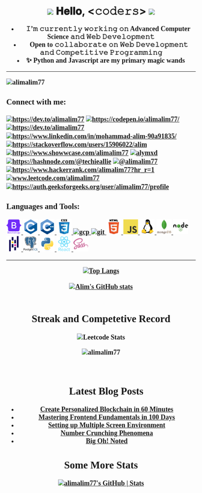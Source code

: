 
<h1 align="center">
  <a target="_blank">
    <img src="https://github.com/JayantGoel001/JayantGoel001/blob/master/GIF/Earth.gif" width="24px" style="max-width:100%;">
  </a>
  𝐇𝐞𝐥𝐥𝐨, &lt;𝚌𝚘𝚍𝚎𝚛𝚜&gt;
  <a target="_blank">
    <img src="https://github.com/JayantGoel001/JayantGoel001/blob/master/GIF/Hi.gif" width="40px" />
  </a>
  
</h1>
<div  align="center" style="font-family: calibri; font-size: 18px; font-weight: bold;">
  

  <strong>
<li> 🔭𝙸’𝚖 𝚌𝚞𝚛𝚛𝚎𝚗𝚝𝚕𝚢 𝚠𝚘𝚛𝚔𝚒𝚗𝚐 𝚘𝚗 Advanced Computer Science 𝚊𝚗𝚍 𝚆𝚎𝚋 𝙳𝚎𝚟𝚎𝚕𝚘𝚙𝚖𝚎𝚗𝚝</li>
<li>👯 Open to 𝚌𝚘𝚕𝚕𝚊𝚋𝚘𝚛𝚊𝚝𝚎 𝚘𝚗 𝚆𝚎𝚋 𝙳𝚎𝚟𝚎𝚕𝚘𝚙𝚖𝚎𝚗𝚝 𝚊𝚗𝚍 𝙲𝚘𝚖𝚙𝚎𝚝𝚒𝚝𝚒𝚟𝚎 𝙿𝚛𝚘𝚐𝚛𝚊𝚖𝚖𝚒𝚗𝚐 </li>
<li>✨ Python and Javascript are my primary magic wands</li>
  </strong> 
  <hr>
  

<p align="left"> <img src="https://komarev.com/ghpvc/?username=alimalim77&label=Profile%20views&color=0e75b6&style=flat" alt="alimalim77" /> </p>

<h3 align="left">Connect with me:</h3>
<p align="left">
<a href="https://www.datacamp.com/profile/alimalim77" target="blank"><img align="center" src="https://dataresident.com/wp-content/uploads/2021/12/is-datacamp-worth-it.png" alt="https://dev.to/alimalim77" height="30" width="40" /></a>
<a href="https://codepen.io/alimalim77/" target="blank"><img align="center" src="https://raw.githubusercontent.com/rahuldkjain/github-profile-readme-generator/master/src/images/icons/Social/codepen.svg" alt="https://codepen.io/alimalim77/" height="30" width="40" /></a>
<a href="https://dev.to/alimalim77" target="blank"><img align="center" src="https://raw.githubusercontent.com/rahuldkjain/github-profile-readme-generator/master/src/images/icons/Social/devto.svg" alt="https://dev.to/alimalim77" height="30" width="40" /></a>
<a href="https://www.linkedin.com/in/alimalim77/" target="blank"><img align="center" src="https://raw.githubusercontent.com/rahuldkjain/github-profile-readme-generator/master/src/images/icons/Social/linked-in-alt.svg" alt="https://www.linkedin.com/in/mohammad-alim-90a91835/" height="30" width="40" /></a>
<a href="https://stackoverflow.com/users/15906022/alim" target="blank"><img align="center" src="https://raw.githubusercontent.com/rahuldkjain/github-profile-readme-generator/master/src/images/icons/Social/stack-overflow.svg" alt="https://stackoverflow.com/users/15906022/alim" height="30" width="40" /></a>
<a href="https://www.showwcase.com/alimalim77" target="blank"><img align="center" src="https://github.com/alimalim77/alimalim77/assets/52186295/44d016df-1c15-4382-a5ea-6c0de2612c9f" alt="https://www.showwcase.com/alimalim77" height="30" width="40" /></a>
<a href="https://instagram.com/alymxd" target="blank"><img align="center" src="https://raw.githubusercontent.com/rahuldkjain/github-profile-readme-generator/master/src/images/icons/Social/instagram.svg" alt="alymxd" height="30" width="40" /></a>
<a href="https://hashnode.com/@techieallie" target="blank"><img align="center" src="https://raw.githubusercontent.com/rahuldkjain/github-profile-readme-generator/master/src/images/icons/Social/hashnode.svg" alt="https://hashnode.com/@techieallie" height="30" width="40" /></a>
<a href="https://medium.com/@alimalim77" target="blank"><img align="center" src="https://raw.githubusercontent.com/rahuldkjain/github-profile-readme-generator/master/src/images/icons/Social/medium.svg" alt="@alimalim77" height="30" width="40" /></a>
<a href="https://www.hackerrank.com/alimalim77?hr_r=1" target="blank"><img align="center" src="https://raw.githubusercontent.com/rahuldkjain/github-profile-readme-generator/master/src/images/icons/Social/hackerrank.svg" alt="https://www.hackerrank.com/alimalim77?hr_r=1" height="30" width="40" /></a>
<a href="https://www.leetcode.com/alimalim77" target="blank"><img align="center" src="https://raw.githubusercontent.com/rahuldkjain/github-profile-readme-generator/master/src/images/icons/Social/leet-code.svg" alt="www.leetcode.com/alimalim77" height="30" width="40" /></a>
<a href="https://auth.geeksforgeeks.org/user/alimalim77/profile" target="blank"><img align="center" src="https://raw.githubusercontent.com/rahuldkjain/github-profile-readme-generator/master/src/images/icons/Social/geeks-for-geeks.svg" alt="https://auth.geeksforgeeks.org/user/alimalim77/profile" height="30" width="40" /></a>
</p>

<h3 align="left">Languages and Tools:</h3>
<p align="left"> <a href="https://getbootstrap.com" target="_blank" rel="noreferrer"> <img src="https://raw.githubusercontent.com/devicons/devicon/master/icons/bootstrap/bootstrap-plain-wordmark.svg" alt="bootstrap" width="40" height="40"/> </a> <a href="https://www.cprogramming.com/" target="_blank" rel="noreferrer"> <img src="https://raw.githubusercontent.com/devicons/devicon/master/icons/c/c-original.svg" alt="c" width="40" height="40"/> </a> <a href="https://www.w3schools.com/cpp/" target="_blank" rel="noreferrer"> <img src="https://raw.githubusercontent.com/devicons/devicon/master/icons/cplusplus/cplusplus-original.svg" alt="cplusplus" width="40" height="40"/> </a> <a href="https://www.w3schools.com/css/" target="_blank" rel="noreferrer"> <img src="https://raw.githubusercontent.com/devicons/devicon/master/icons/css3/css3-original-wordmark.svg" alt="css3" width="40" height="40"/> </a> <a href="https://cloud.google.com" target="_blank" rel="noreferrer"> <img src="https://www.vectorlogo.zone/logos/google_cloud/google_cloud-icon.svg" alt="gcp" width="40" height="40"/> </a> <a href="https://git-scm.com/" target="_blank" rel="noreferrer"> <img src="https://www.vectorlogo.zone/logos/git-scm/git-scm-icon.svg" alt="git" width="40" height="40"/> </a> <a href="https://www.w3.org/html/" target="_blank" rel="noreferrer"> <img src="https://raw.githubusercontent.com/devicons/devicon/master/icons/html5/html5-original-wordmark.svg" alt="html5" width="40" height="40"/> </a> <a href="https://developer.mozilla.org/en-US/docs/Web/JavaScript" target="_blank" rel="noreferrer"> <img src="https://raw.githubusercontent.com/devicons/devicon/master/icons/javascript/javascript-original.svg" alt="javascript" width="40" height="40"/> </a> <a href="https://www.linux.org/" target="_blank" rel="noreferrer"> <img src="https://raw.githubusercontent.com/devicons/devicon/master/icons/linux/linux-original.svg" alt="linux" width="40" height="40"/> </a> <a href="https://www.mongodb.com/" target="_blank" rel="noreferrer"> <img src="https://raw.githubusercontent.com/devicons/devicon/master/icons/mongodb/mongodb-original-wordmark.svg" alt="mongodb" width="40" height="40"/> </a> <a href="https://nodejs.org" target="_blank" rel="noreferrer"> <img src="https://raw.githubusercontent.com/devicons/devicon/master/icons/nodejs/nodejs-original-wordmark.svg" alt="nodejs" width="40" height="40"/> </a> <a href="https://pandas.pydata.org/" target="_blank" rel="noreferrer"> <img src="https://raw.githubusercontent.com/devicons/devicon/2ae2a900d2f041da66e950e4d48052658d850630/icons/pandas/pandas-original.svg" alt="pandas" width="40" height="40"/> </a> <a href="https://www.postgresql.org" target="_blank" rel="noreferrer"> <img src="https://raw.githubusercontent.com/devicons/devicon/master/icons/postgresql/postgresql-original-wordmark.svg" alt="postgresql" width="40" height="40"/> </a> <a href="https://www.python.org" target="_blank" rel="noreferrer"> <img src="https://raw.githubusercontent.com/devicons/devicon/master/icons/python/python-original.svg" alt="python" width="40" height="40"/> </a> <a href="https://reactjs.org/" target="_blank" rel="noreferrer"> <img src="https://raw.githubusercontent.com/devicons/devicon/master/icons/react/react-original-wordmark.svg" alt="react" width="40" height="40"/> </a> <a href="https://sass-lang.com" target="_blank" rel="noreferrer"> <img src="https://raw.githubusercontent.com/devicons/devicon/master/icons/sass/sass-original.svg" alt="sass" width="40" height="40"/> </a> </p>
  
  
  <hr>
 
   [![Top Langs](https://github-readme-stats.vercel.app/api/top-langs/?username=alimalim77&theme=radical)](https://github.com/anuraghazra/github-readme-stats)  
  <br>
  [![Alim's GitHub stats](https://github-readme-stats.vercel.app/api?username=alimalim77&theme=synthwave&hide=stars,contribs&show_icons=true)](https://github.com/anuraghazra/github-readme-stats)
  <br>
  <br>
  ## Streak and Competetive Record
  ![Leetcode Stats](https://leetcode.card.workers.dev/?username=alimalim77&theme=dark&show_rank=False)
  <br>
  <p><img align="center" src="https://github-readme-streak-stats.herokuapp.com/?user=alimalim77&" alt="alimalim77" /></p>
  <br>

  ## 📕 Latest Blog Posts
<!-- BLOG-POST-LIST:START -->
- [Create Personalized Blockchain in 60 Minutes](https://dev.to/alimalim77/create-personalized-blockchain-in-60-minutes-2c5p)
- [Mastering Frontend Fundamentals in 100 Days](https://dev.to/alimalim77/mastering-front-end-fundamentals-in-100-days-akg)
- [Setting up Multiple Screen Environment](https://dev.to/alimalim77/setting-up-multiple-screen-environment-in-3-easy-steps-49ma)
- [Number Crunching Phenomena](https://medium.com/@alimalim77/computers-and-number-crunching-phenomena-356965ed9648)
- [Big Oh! Noted](https://medium.com/@alimalim77/big-oh-notation-noted-65332150e094)
<!-- BLOG-POST-LIST:END -->
## Some More Stats
  [![alimalim77's GitHub | Stats](https://stats.quine.sh/alimalim77/github?theme=dark)](https://quine.sh?utm_source=widgets&utm_campaign=alimalim77) 
   
